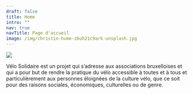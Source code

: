```yaml
---
draft: false
title: Home
intro: ""
nav: true
navTitle: Page d'accueil
image: /img/christin-hume-zbuh21c9ark-unsplash.jpg
---
```

![](/img/logotype_jaune-1-.png)



Vélo Solidaire est un projet qui s’adresse aux associations bruxelloises et qui a pour but de rendre la pratique du vélo accessible à toutes et à tous et particulièrement aux personnes éloignées de la culture vélo, que ce soit pour des raisons sociales, économiques, culturelles ou de genre.
